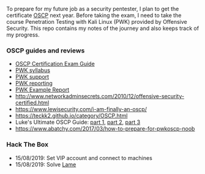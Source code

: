 To prepare for my future job as a security pentester, I plan to get the certificate [OSCP](https://www.offensive-security.com/information-security-certifications/oscp-offensive-security-certified-professional/) next year. Before taking the exam, I need to take the course Penetration Testing with Kali Linux (PWK) provided by Offensive Security. This repo contains my notes of the journey and also keeps track of my progress.

### OSCP guides and reviews
- [OSCP Certification Exam Guide](https://support.offensive-security.com/oscp-exam-guide/)
- [PWK syllabus](penetration-testing-with-kali.pdf)
- [PWK support](https://support.offensive-security.com/pwk-support/)
- [PWK reporting](https://support.offensive-security.com/pwk-reporting/)
- [PWK Example Report](https://www.offensive-security.com/pwk-online/PWK-Example-Report-v1.pdf)
- http://www.networkadminsecrets.com/2010/12/offensive-security-certified.html
- https://www.lewisecurity.com/i-am-finally-an-oscp/
- https://teckk2.github.io/category/OSCP.html
- Luke's Ultimate OSCP Guide: [part 1](https://medium.com/@hakluke/haklukes-ultimate-oscp-guide-part-1-is-oscp-for-you-b57cbcce7440), [part 2](https://medium.com/@hakluke/haklukes-ultimate-oscp-guide-part-2-workflow-and-documentation-tips-9dd335204a48), [part 3](https://medium.com/@hakluke/haklukes-ultimate-oscp-guide-part-3-practical-hacking-tips-and-tricks-c38486f5fc97)
- https://www.abatchy.com/2017/03/how-to-prepare-for-pwkoscp-noob

### Hack The Box
- 15/08/2019: Set VIP account and connect to machines
- 15/08/2019: Solve [Lame](/hackthebox/Lame)
